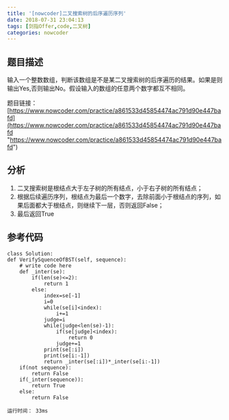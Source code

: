 ```yaml
---
title: '[nowcoder]二叉搜索树的后序遍历序列'
date: 2018-07-31 23:04:13
tags: [剑指Offer,code,二叉树]
categories: nowcoder
---
```


## 题目描述

输入一个整数数组，判断该数组是不是某二叉搜索树的后序遍历的结果。如果是则输出Yes,否则输出No。假设输入的数组的任意两个数字都互不相同。

题目链接： [https://www.nowcoder.com/practice/a861533d45854474ac791d90e447bafd](https://www.nowcoder.com/practice/a861533d45854474ac791d90e447bafd "https://www.nowcoder.com/practice/a861533d45854474ac791d90e447bafd")

<!-- more -->

## 分析

1. 二叉搜索树是根结点大于左子树的所有结点，小于右子树的所有结点；
2. 根据后续遍历序列，根结点为最后一个数字，去除前面小于根结点的序列，如果后面都大于根结点，则继续下一层，否则返回False；
3. 最后返回True

## 参考代码

	class Solution:
    def VerifySquenceOfBST(self, sequence):
        # write code here
        def _inter(se):
            if(len(se)<=2):
                return 1
            else:
                index=se[-1]
                i=0
                while(se[i]<index):
                    i+=1
                judge=i
                while(judge<len(se)-1):
                    if(se[judge]<index):
                        return 0
                    judge+=1
                print(se[:i])
                print(se[i:-1])
                return _inter(se[:i])*_inter(se[i:-1])
        if(not sequence):
            return False
        if(_inter(sequence)):
            return True
        else:
            return False

	运行时间： 33ms